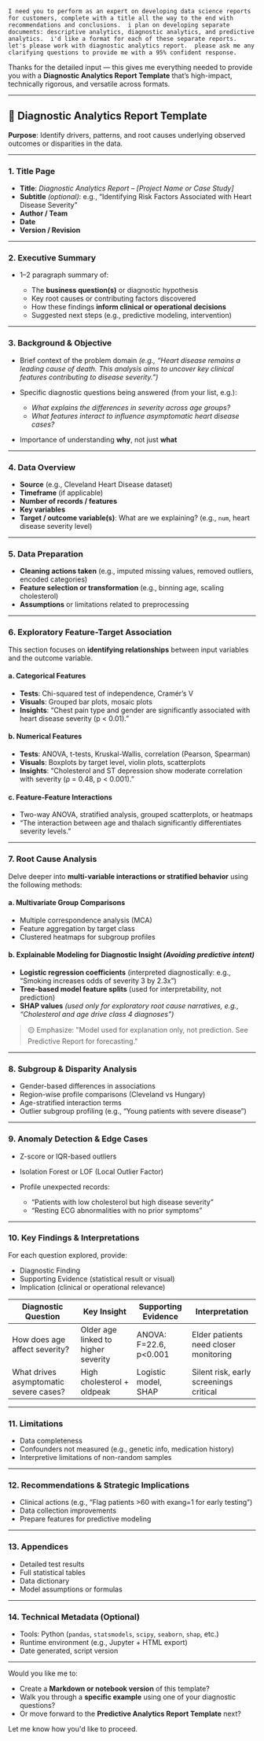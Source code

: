 `I need you to perform as an expert on developing data science reports for customers, complete with a title all the way to the end with recommendations and conclusions.  i plan on developing separate documents: descriptive analytics, diagnostic analytics, and predictive analytics.  i'd like a format for each of these separate reports.  let's please work with diagnostic analytics report.  please ask me any clarifying questions to provide me with a 95% confident response.`

Thanks for the detailed input — this gives me everything needed to provide you with a **Diagnostic Analytics Report Template** that’s high-impact, technically rigorous, and versatile across formats.

---

## 🧭 Diagnostic Analytics Report Template

**Purpose**: Identify drivers, patterns, and root causes underlying observed outcomes or disparities in the data.

---

### 1. **Title Page**

* **Title**: *Diagnostic Analytics Report – \[Project Name or Case Study]*
* **Subtitle** *(optional)*: e.g., “Identifying Risk Factors Associated with Heart Disease Severity”
* **Author / Team**
* **Date**
* **Version / Revision**

---

### 2. **Executive Summary**

* 1–2 paragraph summary of:

  * The **business question(s)** or diagnostic hypothesis
  * Key root causes or contributing factors discovered
  * How these findings **inform clinical or operational decisions**
  * Suggested next steps (e.g., predictive modeling, intervention)

---

### 3. **Background & Objective**

* Brief context of the problem domain
  *(e.g., “Heart disease remains a leading cause of death. This analysis aims to uncover key clinical features contributing to disease severity.”)*
* Specific diagnostic questions being answered (from your list, e.g.):

  * *What explains the differences in severity across age groups?*
  * *What features interact to influence asymptomatic heart disease cases?*
* Importance of understanding **why**, not just **what**

---

### 4. **Data Overview**

* **Source** (e.g., Cleveland Heart Disease dataset)
* **Timeframe** (if applicable)
* **Number of records / features**
* **Key variables**
* **Target / outcome variable(s)**: What are we explaining? (e.g., `num`, heart disease severity level)

---

### 5. **Data Preparation**

* **Cleaning actions taken** (e.g., imputed missing values, removed outliers, encoded categories)
* **Feature selection or transformation** (e.g., binning age, scaling cholesterol)
* **Assumptions** or limitations related to preprocessing

---

### 6. **Exploratory Feature-Target Association**

This section focuses on **identifying relationships** between input variables and the outcome variable.

#### a. **Categorical Features**

* **Tests**: Chi-squared test of independence, Cramér’s V
* **Visuals**: Grouped bar plots, mosaic plots
* **Insights**: “Chest pain type and gender are significantly associated with heart disease severity (p < 0.01).”

#### b. **Numerical Features**

* **Tests**: ANOVA, t-tests, Kruskal-Wallis, correlation (Pearson, Spearman)
* **Visuals**: Boxplots by target level, violin plots, scatterplots
* **Insights**: “Cholesterol and ST depression show moderate correlation with severity (ρ = 0.48, p < 0.001).”

#### c. **Feature-Feature Interactions**

* Two-way ANOVA, stratified analysis, grouped scatterplots, or heatmaps
* “The interaction between age and thalach significantly differentiates severity levels.”

---

### 7. **Root Cause Analysis**

Delve deeper into **multi-variable interactions or stratified behavior** using the following methods:

#### a. **Multivariate Group Comparisons**

* Multiple correspondence analysis (MCA)
* Feature aggregation by target class
* Clustered heatmaps for subgroup profiles

#### b. **Explainable Modeling for Diagnostic Insight** *(Avoiding predictive intent)*

* **Logistic regression coefficients** (interpreted diagnostically: e.g., “Smoking increases odds of severity 3 by 2.3x”)
* **Tree-based model feature splits** (used for interpretability, not prediction)
* **SHAP values** *(used only for exploratory root cause narratives, e.g., “Cholesterol and age drive class 4 diagnoses”)*

> 🟡 Emphasize: "Model used for explanation only, not prediction. See Predictive Report for forecasting."

---

### 8. **Subgroup & Disparity Analysis**

* Gender-based differences in associations
* Region-wise profile comparisons (Cleveland vs Hungary)
* Age-stratified interaction terms
* Outlier subgroup profiling (e.g., “Young patients with severe disease”)

---

### 9. **Anomaly Detection & Edge Cases**

* Z-score or IQR-based outliers
* Isolation Forest or LOF (Local Outlier Factor)
* Profile unexpected records:

  * “Patients with low cholesterol but high disease severity”
  * “Resting ECG abnormalities with no prior symptoms”

---

### 10. **Key Findings & Interpretations**

For each question explored, provide:

* Diagnostic Finding
* Supporting Evidence (statistical result or visual)
* Implication (clinical or operational relevance)

| Diagnostic Question                    | Key Insight                         | Supporting Evidence    | Interpretation                         |
| -------------------------------------- | ----------------------------------- | ---------------------- | -------------------------------------- |
| How does age affect severity?          | Older age linked to higher severity | ANOVA: F=22.6, p<0.001 | Elder patients need closer monitoring  |
| What drives asymptomatic severe cases? | High cholesterol + oldpeak          | Logistic model, SHAP   | Silent risk, early screenings critical |

---

### 11. **Limitations**

* Data completeness
* Confounders not measured (e.g., genetic info, medication history)
* Interpretive limitations of non-random samples

---

### 12. **Recommendations & Strategic Implications**

* Clinical actions (e.g., “Flag patients >60 with exang=1 for early testing”)
* Data collection improvements
* Prepare features for predictive modeling

---

### 13. **Appendices**

* Detailed test results
* Full statistical tables
* Data dictionary
* Model assumptions or formulas

---

### 14. **Technical Metadata (Optional)**

* Tools: Python (`pandas`, `statsmodels`, `scipy`, `seaborn`, `shap`, etc.)
* Runtime environment (e.g., Jupyter + HTML export)
* Date generated, script version

---

Would you like me to:

* Create a **Markdown or notebook version** of this template?
* Walk you through a **specific example** using one of your diagnostic questions?
* Or move forward to the **Predictive Analytics Report Template** next?

Let me know how you'd like to proceed.
